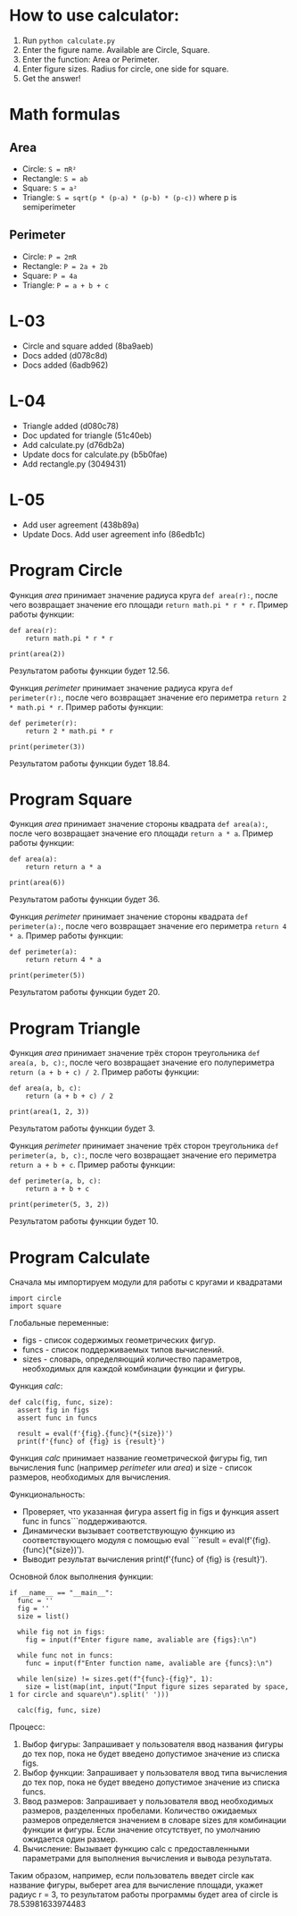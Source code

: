 
# How to use calculator:
1. Run `python calculate.py`
2. Enter the figure name. Available are Circle, Square.
3. Enter the function: Area or Perimeter.
4. Enter figure sizes. Radius for circle, one side for square.
5. Get the answer!

# Math formulas
## Area
- Circle: `S = πR²`
- Rectangle: `S = ab`
- Square: `S = a²`
- Triangle: `S = sqrt(p * (p-a) * (p-b) * (p-c))` where p is semiperimeter

## Perimeter
- Circle: `P = 2πR`
- Rectangle: `P = 2a + 2b`
- Square: `P = 4a`
- Triangle: `P = a + b + c`

# L-03
- Circle and square added (8ba9aeb)
- Docs added (d078c8d)
- Docs added (6adb962)
# L-04
- Triangle added (d080c78)
- Doc updated for triangle (51c40eb)
- Add calculate.py (d76db2a)
- Update docs for calculate.py (b5b0fae)
- Add rectangle.py (3049431)
# L-05
- Add user agreement (438b89a)
- Update Docs. Add user agreement info (86edb1c)
# Program Circle 
Функция _area_ принимает значение радиуса круга  ````def area(r):````,
после чего возвращает значение его площади ````return math.pi * r * r````.
Пример работы функции:
````
def area(r):
    return math.pi * r * r
    
print(area(2)) 
````
Результатом работы функции будет 12.56.

Функция _perimeter_ принимает значение радиуса круга  ```def perimeter(r):```,
после чего возвращает значение его периметра ```return 2 * math.pi * r```.
Пример работы функции:
````
def perimeter(r):
    return 2 * math.pi * r
    
print(perimeter(3)) 
````
Результатом работы функции будет 18.84.

# Program Square
Функция _area_ принимает значение стороны квадрата  ```def area(a):```,
после чего возвращает значение его площади ```return a * a```.
Пример работы функции:
````
def area(a):
    return return a * a
    
print(area(6)) 
````
Результатом работы функции будет 36.

Функция _perimeter_ принимает значение стороны квадрата  ```def perimeter(a):```,
после чего возвращает значение его периметра ```return 4 * a```.
Пример работы функции:
````
def perimeter(a):
    return return 4 * a

print(perimeter(5))
````
Результатом работы функции будет 20.

# Program Triangle
Функция _area_ принимает значение трёх сторон треугольника  ```def area(a, b, c):```,
после чего возвращает значение его полупериметра ```return (a + b + c) / 2```.
Пример работы функции:
````
def area(a, b, c):
    return (a + b + c) / 2
    
print(area(1, 2, 3)) 
````
Результатом работы функции будет 3.

Функция _perimeter_ принимает значение трёх сторон треугольника  ```def perimeter(a, b, c):```,
после чего возвращает значение его периметра ```return a + b + c```.
Пример работы функции:
````
def perimeter(a, b, c):
    return a + b + c
    
print(perimeter(5, 3, 2))
````
Результатом работы функции будет 10.

# Program Calculate
Сначала мы импортируем модули для работы с кругами и квадратами
````
import circle
import square
````
Глобальные переменные: 
- figs - список содержимых геометрических фигур.
- funcs - список поддерживаемых типов вычислений.
- sizes - словарь, определяющий количество параметров, необходимых для каждой комбинации функции и фигуры.

Функция _calc_:
````
def calc(fig, func, size):
  assert fig in figs
  assert func in funcs

  result = eval(f'{fig}.{func}(*{size})')
  print(f'{func} of {fig} is {result}')
````
Функция _calc_ принимает название геометрической фигуры fig, тип вычисления func (например _perimeter_ или _area_) и size - список размеров, необходимых для вычисления.

Функциональность:

- Проверяет, что указанная фигура assert fig in figs и функция assert func in funcs```поддерживаются.
- Динамически вызывает соответствующую функцию из соответствующего модуля с помощью eval ```result = eval(f'{fig}.{func}(*{size})').
- Выводит результат вычисления print(f'{func} of {fig} is {result}').

Основной блок выполнения функции:
````
if __name__ == "__main__":
  func = ''
  fig = ''
  size = list()
    
  while fig not in figs:
    fig = input(f"Enter figure name, avaliable are {figs}:\n")
  
  while func not in funcs:
    func = input(f"Enter function name, avaliable are {funcs}:\n")
  
  while len(size) != sizes.get(f"{func}-{fig}", 1):
    size = list(map(int, input("Input figure sizes separated by space, 1 for circle and square\n").split(' ')))
  
  calc(fig, func, size)
````
Процесс:
1) Выбор фигуры:
Запрашивает у пользователя ввод названия фигуры до тех пор, пока не будет введено допустимое значение из списка figs.
2) Выбор функции:
Запрашивает у пользователя ввод типа вычисления до тех пор, пока не будет введено допустимое значение из списка funcs.
3) Ввод размеров:
Запрашивает у пользователя ввод необходимых размеров, разделенных пробелами.
Количество ожидаемых размеров определяется значением в словаре sizes для комбинации функции и фигуры. Если значение отсутствует, по умолчанию ожидается один размер.
4) Вычисление:
Вызывает функцию calc с предоставленными параметрами для выполнения вычисления и вывода результата.

Таким образом, например, если пользователь введет circle как название фигуры, выберет area для вычисление площади, укажет радиус r = 3,
то результатом работы программы будет area of circle is 78.53981633974483